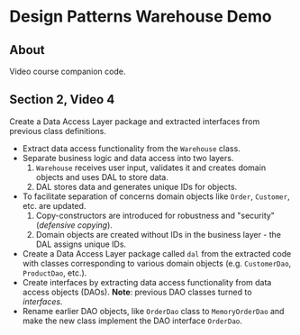 # Design Patterns Warehouse Demo

## About

Video course companion code.

## Section 2, Video 4

Create a Data Access Layer package and extracted interfaces from previous class definitions.

* Extract data access functionality from the `Warehouse` class.
* Separate business logic and data access into two layers.
    1. `Warehouse` receives user input, validates it and creates domain objects and uses DAL to store data.
    1. DAL stores data and generates unique IDs for objects.
* To facilitate separation of concerns domain objects like `Order`, `Customer`, etc. are updated.
    1. Copy-constructors are introduced for robustness and "security" (_defensive copying_).
    1. Domain objects are created without IDs in the business layer - the DAL assigns unique IDs.
* Create a Data Access Layer package called `dal` from the extracted code with classes corresponding to various domain objects (e.g. `CustomerDao`, `ProductDao`, etc.).
* Create interfaces by extracting data access functionality from data access objects (DAOs).
**Note**: previous DAO classes turned to _interfaces_.
* Rename earlier DAO objects, like `OrderDao` class to `MemoryOrderDao` and make the new class implement the DAO interface `OrderDao`. 
